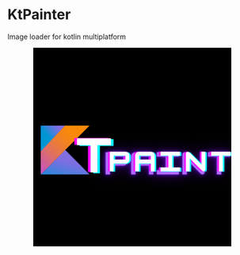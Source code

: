 # KtPainter
Image loader for kotlin multiplatform

<p align="center">
    <img src="https://github.com/mohsen2986/KtPainter/blob/master/images/ktpaint.png" alt="ktpaint" width="400" />
</p>
